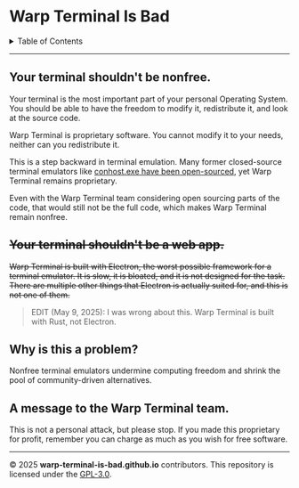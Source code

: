 # Warp Terminal Is Bad

<details>
<summary>Table of Contents</summary>
<ul>
<li> <a href="#your-terminal-shouldnt-be-nonfree">Your terminal shouldn't be nonfree</a> </li>
<li> <a href="#why-is-this-a-problem">Why is this a problem?</a> </li>
<li> <a href="#a-message-to-the-warp-terminal-team">A message to the Warp Terminal team.</a> </li>
</ul>
</details>

---

## Your terminal shouldn't be nonfree.

Your terminal is the most important part of your personal Operating System. You should be able to have the freedom to modify it, redistribute it, and look at the source code.

Warp Terminal is proprietary software. You cannot modify it to your needs, neither can you redistribute it.

This is a step backward in terminal emulation. Many former closed-source terminal emulators like [conhost.exe have been open-sourced](https://github.com/microsoft/terminal), yet Warp Terminal remains proprietary.

Even with the Warp Terminal team considering open sourcing parts of the code, that would still not be the full code, which makes Warp Terminal remain nonfree.

## ~~Your terminal shouldn't be a web app.~~

~~Warp Terminal is built with Electron, the worst possible framework for a terminal emulator. It is slow, it is bloated, and it is not designed for the task. There are multiple other things that Electron is actually suited for, and this is not one of them.~~

> EDIT (May 9, 2025): I was wrong about this. Warp Terminal is built with Rust, not Electron.

## Why is this a problem?

Nonfree terminal emulators undermine computing freedom and shrink the pool of community-driven alternatives.

## A message to the Warp Terminal team.

This is not a personal attack, but please stop. If you made this proprietary for profit, remember you can charge as much as you wish for free software.

---

© 2025 **warp-terminal-is-bad.github.io** contributors. This repository is licensed under the [GPL-3.0](./LICENSE).
